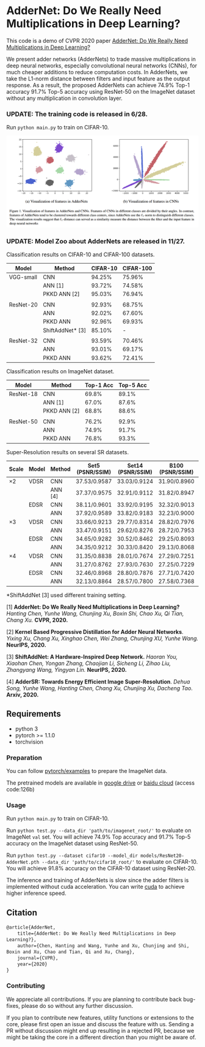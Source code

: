 # AdderNet: Do We Really Need Multiplications in Deep Learning?
This code is a demo of CVPR 2020 paper [AdderNet: Do We Really Need Multiplications in Deep Learning?](https://arxiv.org/pdf/1912.13200.pdf) 

We present adder networks (AdderNets) to trade massive multiplications in deep neural networks, especially convolutional neural networks (CNNs), for much cheaper additions to reduce computation costs. In AdderNets, we take the L1-norm distance between filters and input feature as the output response. As a result, the proposed AdderNets can achieve 74.9% Top-1 accuracy 91.7% Top-5 accuracy using ResNet-50 on the ImageNet dataset without any multiplication in convolution layer.


### UPDATE: The training code is released in 6/28.

Run `python main.py` to train on CIFAR-10. 

<p align="center">
<img src="figures/visualization.png" width="800">
</p>

### UPDATE: Model Zoo about AdderNets are released in 11/27.

Classification results on CIFAR-10 and CIFAR-100 datasets.

| Model     | Method           | CIFAR-10 | CIFAR-100 |
| --------- | ---------------- | -------- | --------- |
| VGG-small | CNN              | 94.25%   | 75.96%    |
|           | ANN [1]          | 93.72%   | 74.58%    |
|           | PKKD ANN [2]     | 95.03%   | 76.94%    |
|           |                  |          |           |
| ResNet-20 | CNN              | 92.93%   | 68.75%    |
|           | ANN              | 92.02%   | 67.60%    |
|           | PKKD ANN         | 92.96%   | 69.93%    |
|           | ShiftAddNet* [3] | 85.10%   | -         |
|           |                  |          |           |
| ResNet-32 | CNN              | 93.59%   | 70.46%    |
|           | ANN              | 93.01%   | 69.17%    |
|           | PKKD ANN         | 93.62%   | 72.41%    |

Classification results on ImageNet dataset.

| Model     | Method       | Top-1 Acc | Top-5 Acc |
| --------- | ------------ | --------- | --------- |
| ResNet-18 | CNN          | 69.8%     | 89.1%     |
|           | ANN [1]      | 67.0%     | 87.6%     |
|           | PKKD ANN [2] | 68.8%     | 88.6%     |
|           |              |           |           |
| ResNet-50 | CNN          | 76.2%     | 92.9%     |
|           | ANN          | 74.9%     | 91.7%     |
|           | PKKD ANN     | 76.8%     | 93.3%     |

Super-Resolution results on several SR datasets.

| Scale | Model | Method  | Set5 (PSNR/SSIM) | Set14 (PSNR/SSIM) | B100 (PSNR/SSIM) | Urban100 (PSNR/SSIM) |
| ----- | ----- | ------- | ---------------- | ----------------- | ---------------- | -------------------- |
| ×2    | VDSR  | CNN     | 37.53/0.9587     | 33.03/0.9124      | 31.90/0.8960     | 30.76/0.9140         |
|       |       | ANN [4] | 37.37/0.9575     | 32.91/0.9112      | 31.82/0.8947     | 30.48/0.9099         |
|       | EDSR  | CNN     | 38.11/0.9601     | 33.92/0.9195      | 32.32/0.9013     | 32.93/0.9351         |
|       |       | ANN     | 37.92/0.9589     | 33.82/0.9183      | 32.23/0.9000     | 32.63/0.9309         |
| ×3    | VDSR  | CNN     | 33.66/0.9213     | 29.77/0.8314      | 28.82/0.7976     | 27.14/0.8279         |
|       |       | ANN     | 33.47/0.9151     | 29.62/0.8276      | 28.72/0.7953     | 26.95/0.8189         |
|       | EDSR  | CNN     | 34.65/0.9282     | 30.52/0.8462      | 29.25/0.8093     | 28.80/0.8653         |
|       |       | ANN     | 34.35/0.9212     | 30.33/0.8420      | 29.13/0.8068     | 28.54/0.8555         |
| ×4    | VDSR  | CNN     | 31.35/0.8838     | 28.01/0.7674      | 27.29/0.7251     | 25.18/0.7524         |
|       |       | ANN     | 31.27/0.8762     | 27.93/0.7630      | 27.25/0.7229     | 25.09/0.7445         |
|       | EDSR  | CNN     | 32.46/0.8968     | 28.80/0.7876      | 27.71/0.7420     | 26.64/0.8033         |
|       |       | ANN     | 32.13/0.8864     | 28.57/0.7800      | 27.58/0.7368     | 26.33/0.7874         |

*ShiftAddNet [3] used different training setting.

[1]  **AdderNet: Do We Really Need Multiplications in Deep Learning?**  *Hanting Chen, Yunhe Wang, Chunjing Xu, Boxin Shi, Chao Xu, Qi Tian, Chang Xu.* **CVPR, 2020.**

[2] **Kernel Based Progressive Distillation for Adder Neural Networks**. *Yixing Xu, Chang Xu, Xinghao Chen, Wei Zhang, Chunjing XU, Yunhe Wang.* **NeurIPS, 2020.**

[3] **ShiftAddNet: A Hardware-Inspired Deep Network.** *Haoran You, Xiaohan Chen, Yongan Zhang, Chaojian Li, Sicheng Li, Zihao Liu, Zhangyang Wang, Yingyan Lin.* **NeurIPS, 2020.**

[4] **AdderSR: Towards Energy Efficient Image Super-Resolution**. *Dehua Song, Yunhe Wang, Hanting Chen, Chang Xu, Chunjing Xu, Dacheng Tao*. **Arxiv, 2020.** 

## Requirements

- python 3
- pytorch >= 1.1.0
- torchvision

### Preparation
You can follow [pytorch/examples](https://github.com/pytorch/examples/tree/master/imagenet) to prepare the ImageNet data.

The pretrained models are available in [google drive](https://drive.google.com/drive/folders/11ZdIst5Vwqx9Y5zHhirfaI94_7RhcBZH?usp=sharing) or [baidu cloud](https://pan.baidu.com/s/1pkaWhhKVoWPv-MCUjvxzCw) (access code:126b)

### Usage
Run `python main.py` to train on CIFAR-10. 

Run `python test.py --data_dir 'path/to/imagenet_root/'` to evaluate on ImageNet `val` set. You will achieve 74.9% Top accuracy and 91.7% Top-5 accuracy on the ImageNet dataset using ResNet-50.

Run `python test.py --dataset cifar10 --model_dir models/ResNet20-AdderNet.pth --data_dir 'path/to/cifar10_root/'` to evaluate on CIFAR-10. You will achieve 91.8% accuracy on the CIFAR-10 dataset using ResNet-20.

The inference and training of AdderNets is slow since the adder filters is implemented without cuda acceleration. You can write [cuda](https://docs.nvidia.com/cuda/cuda-samples/index.html) to achieve higher inference speed. 

## Citation
	@article{AdderNet,
		title={AdderNet: Do We Really Need Multiplications in Deep Learning?},
		author={Chen, Hanting and Wang, Yunhe and Xu, Chunjing and Shi, Boxin and Xu, Chao and Tian, Qi and Xu, Chang},
		journal={CVPR},
		year={2020}
	}

### Contributing
We appreciate all contributions. If you are planning to contribute back bug-fixes, please do so without any further discussion.

If you plan to contribute new features, utility functions or extensions to the core, please first open an issue and discuss the feature with us. Sending a PR without discussion might end up resulting in a rejected PR, because we might be taking the core in a different direction than you might be aware of.
